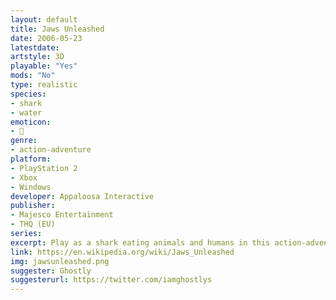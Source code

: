 ```yaml
---
layout: default
title: Jaws Unleashed
date: 2006-05-23
latestdate: 
artstyle: 3D
playable: "Yes"
mods: "No"
type: realistic
species: 
- shark
- water
emoticon: 
- 🦈
genre: 
- action-adventure
platform:
- PlayStation 2
- Xbox
- Windows
developer: Appaloosa Interactive
publisher:
- Majesco Entertainment
- THQ (EU)
series: 
excerpt: Play as a shark eating animals and humans in this action-adventure inspired by the 1975 film <em>Jaws</em>.
link: https://en.wikipedia.org/wiki/Jaws_Unleashed
img: jawsunleashed.png
suggester: Ghostly
suggesterurl: https://twitter.com/iamghostlys
---
```


